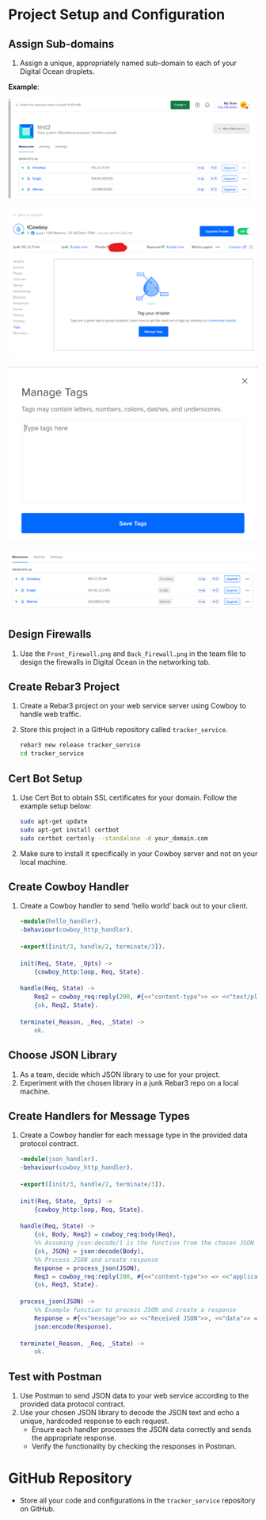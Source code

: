 # Project Setup and Configuration

## Assign Sub-domains

1. Assign a unique, appropriately named sub-domain to each of your Digital Ocean droplets.

**Example**:

![image1](../images/ss_do_1.png)

![image2](../images/ss_do_2.png)

![image3](../images/ss_do_3.png)

![image4](../images/ss_do_4.png)

## Design Firewalls

1. Use the `Front_Firewall.png` and `Back_Firewall.png` in the team file to design the firewalls in Digital Ocean in the networking tab.

## Create Rebar3 Project

1. Create a Rebar3 project on your web service server using Cowboy to handle web traffic.
2. Store this project in a GitHub repository called `tracker_service`.

    ```bash
    rebar3 new release tracker_service
    cd tracker_service
    ```

## Cert Bot Setup

1. Use Cert Bot to obtain SSL certificates for your domain. Follow the example setup below:

    ```bash
    sudo apt-get update
    sudo apt-get install certbot
    sudo certbot certonly --standalone -d your_domain.com
    ```

2. Make sure to install it specifically in your Cowboy server and not on your local machine.

## Create Cowboy Handler

1. Create a Cowboy handler to send ‘hello world’ back out to your client.

    ```erlang
    -module(hello_handler).
    -behaviour(cowboy_http_handler).

    -export([init/3, handle/2, terminate/3]).

    init(Req, State, _Opts) ->
        {cowboy_http:loop, Req, State}.

    handle(Req, State) ->
        Req2 = cowboy_req:reply(200, #{<<"content-type">> => <<"text/plain">>}, <<"Hello, world!">>, Req),
        {ok, Req2, State}.

    terminate(_Reason, _Req, _State) ->
        ok.
    ```

## Choose JSON Library

1. As a team, decide which JSON library to use for your project.
2. Experiment with the chosen library in a junk Rebar3 repo on a local machine.

## Create Handlers for Message Types

1. Create a Cowboy handler for each message type in the provided data protocol contract.

    ```erlang
    -module(json_handler).
    -behaviour(cowboy_http_handler).

    -export([init/3, handle/2, terminate/3]).

    init(Req, State, _Opts) ->
        {cowboy_http:loop, Req, State}.

    handle(Req, State) ->
        {ok, Body, Req2} = cowboy_req:body(Req),
        %% Assuming json:decode/1 is the function from the chosen JSON library
        {ok, JSON} = json:decode(Body),
        %% Process JSON and create response
        Response = process_json(JSON),
        Req3 = cowboy_req:reply(200, #{<<"content-type">> => <<"application/json">>}, Response, Req2),
        {ok, Req3, State}.

    process_json(JSON) ->
        %% Example function to process JSON and create a response
        Response = #{<<"message">> => <<"Received JSON">>, <<"data">> => JSON},
        json:encode(Response).

    terminate(_Reason, _Req, _State) ->
        ok.
    ```

## Test with Postman

1. Use Postman to send JSON data to your web service according to the provided data protocol contract.
2. Use your chosen JSON library to decode the JSON text and echo a unique, hardcoded response to each request.
    - Ensure each handler processes the JSON data correctly and sends the appropriate response.
    - Verify the functionality by checking the responses in Postman.

# GitHub Repository

- Store all your code and configurations in the `tracker_service` repository on GitHub.

